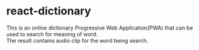 # react-dictionary

This is an online dictionary Progressive Web Application(PWA) that can be used to search for meaning of word.   
The result contains audio clip for the word being search. 
